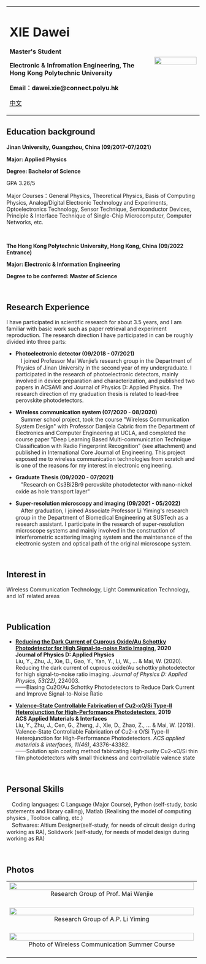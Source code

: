 
<div>
<table border="0">
  <tr>
    <td width="75%">
      <h1> XIE Dawei </h1>
      <p><b> Master's Student </b></p>
      <p><b> Electronic & Infromation Engineering, The Hong Kong Polytechnic University </b></p>
      <p><b> Email：dawei.xie@connect.polyu.hk </b></p>
      <p><a href="https://tsedaaiwai.github.io/samxiedw.github.io/index-cn.html">中文</a></p>
    </td>
    <td width="25%">
      <img src="https://github.com/TseDaaiwai/samxiedw.github.io/blob/gh-pages/PersonalPhoto.jpg?raw=true" width="100%">
    </td>
  </tr>
</table>
</div>


## Education background

**Jinan University, Guangzhou, China (09/2017-07/2021）**

**Major: Applied Physics**

**Degree: Bachelor of Science**

GPA 3.26/5
 
Major Courses：General Physics, Theoretical Physics, Basis of Computing Physics, Analog/Digital Electronic Technology and Experiments, Optoelectronics Technology, Sensor Technique, Semiconductor Devices, Principle & Interface Technique of Single-Chip Microcomputer, Computer Networks, etc.

<br>

**The Hong Kong Polytechnic University, Hong Kong, China (09/2022 Entrance)**  

**Major: Electronic & Information Engineering**

**Degree to be conferred: Master of Science**

<br>

## Research Experience

I have participated in scientific research for about 3.5 years, and I am familiar with basic work such as paper retrieval and 
experiment reproduction. The research direction I have participated in can be roughly divided into three parts:

- **Photoelectronic detector (09/2018 - 07/2021)**<br>
　I joined Professor Mai Wenjie’s research group in the Department of Physics of Jinan University in the second year of my 
 undergraduate. I participated in the research of photoelectronic detectors, mainly involved in device preparation and 
 characterization, and published two papers in ACSAMI and Journal of Physics D: Applied Physics. The research direction of 
 my graduation thesis is related to lead-free perovskite photodetectors.
 
- **Wireless communication system (07/2020 - 08/2020)**<br>
　Summer school project, took the course "Wireless Communication System Design" with Professor Danijela Cabric from the 
 Department of Electronics and Computer Engineering at UCLA, and completed the course paper "Deep Learning Based Multi-communication 
 Technique Classification with Radio Fingerprint Recognition” (see attachment) and published in International Core Journal of 
 Engineering. This project exposed me to wireless communication technologies from scratch and is one of the reasons for my interest 
 in electronic engineering.

- **Graduate Thesis (09/2020 - 07/2021)**<br>
　"Research on Cs3Bi2Br9 perovskite photodetector with nano-nickel oxide as hole transport layer"

- **Super-resolution microscopy and imaging (09/2021 - 05/2022)**<br>
　After graduation, I joined Associate Professor Li Yiming's research group in the Department of Biomedical Engineering at SUSTech as a research assistant. 
 I participate in the research of super-resolution microscope systems and mainly involved in the construction of interferometric scattering imaging system 
 and the maintenance of the electronic system and optical path of the original microscope system.

<br>

## Interest in

Wireless Communication Technology, Light Communication Technology, and IoT related areas

<br>

## Publication

- **[Reducing the Dark Current of Cuprous Oxide/Au Schottky Photodetector for High Signal-to-noise Ratio Imaging](https://doi.org/10.1088/1361-6463/ab7fd7), 2020** <br>
**Journal of Physics D: Applied Physics**<br>
Liu, Y., Zhu, J., Xie, D., Gao, Y., Yan, Y., Li, W., ... & Mai, W. (2020). Reducing the dark current of cuprous oxide/Au schottky photodetector for high signal-to-noise ratio imaging. *Journal of Physics D: Applied Physics, 53(22)*, 224003.<br>
——Biasing Cu2O/Au Schottky Photodetectors to Reduce Dark Current and Improve Signal-to-Noise Ratio

- **[Valence-State Controllable Fabrication of Cu2-xO/Si Type-II Heterojunction for High-Performance Photodetectors](https://doi.org/10.1021/acsami.9b15727), 2019** <br>
**ACS Applied Materials & Interfaces**<br>
Liu, Y., Zhu, J., Cen, G., Zheng, J., Xie, D., Zhao, Z., ... & Mai, W. (2019). Valence-State Controllable Fabrication of Cu2–x O/Si Type-II Heterojunction for High-Performance Photodetectors. *ACS applied materials & interfaces, 11(46)*, 43376-43382.<br>
——Solution spin coating method fabircating High-purity Cu2-xO/Si thin film photodetectors with small thickness and controllable valence state

<br>

## Personal Skills

　Coding languages: C Language (Major Course), Python (self-study, basic statements and library calling), Matlab (Realising the model of computing physics
 , Toolbox calling, etc.) <br>
　Softwares: Altium Designer(self-study, for needs of circuit design during working as RA), Solidwork (self-study, for needs of model design during working as RA)

<br>

## Photos

<div>
  <table border="0">
    <tr>
      <td width="80%">
        <img src="https://github.com/TseDaaiwai/samxiedw.github.io/blob/gh-pages/withProfMai.jpg?raw=true" width="100%">
        <div align='center'>Research Group of Prof. Mai Wenjie</div><br>
      </td>
    </tr>
    <tr>
      <td width="80%">
        <img src="https://github.com/TseDaaiwai/samxiedw.github.io/blob/gh-pages/withProfLi.jpg?raw=true" width="100%">
        <div align='center'>Research Group of A.P. Li Yiming</div><br>
      </td>
    </tr>
    <tr>
      <td width="80%">
        <img src="https://github.com/TseDaaiwai/samxiedw.github.io/blob/gh-pages/Danijela.jpg?raw=true" width="100%">
        <div align='center'>Photo of Wireless Communication Summer Course</div><br>
      </td>
    </tr>
  </table>
</div>
